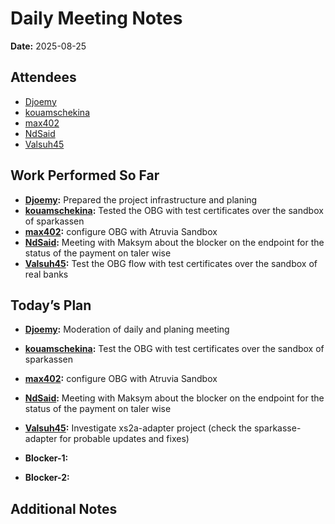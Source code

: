 # Daily Meeting Notes

**Date:** 2025-08-25

## Attendees
- [Djoemy](https://github.com/Djoemy)
- [kouamschekina](https://github.com/kouamschekina)
- [max402](https://github.com/max402)
- [NdSaid](https://github.com/NdSaid)
- [Valsuh45](https://github.com/Valsuh45)

## Work Performed So Far
- **[Djoemy](https://github.com/Djoemy):** Prepared the project infrastructure and planing
- **[kouamschekina](https://github.com/kouamschekina):** Tested the OBG with test certificates over the sandbox of sparkassen
- **[max402](https://github.com/max402):** configure OBG with Atruvia Sandbox
- **[NdSaid](https://github.com/NdSaid):** Meeting with Maksym about the blocker on the endpoint for the status of the payment on taler wise   
- **[Valsuh45](https://github.com/Valsuh45):** Test the OBG flow with test certificates over the sandbox of real banks

## Today’s Plan
- **[Djoemy](https://github.com/Djoemy):** Moderation of daily and planing meeting
- **[kouamschekina](https://github.com/kouamschekina):** Test the OBG with test certificates over the sandbox of sparkassen
- **[max402](https://github.com/max402):** configure OBG with Atruvia Sandbox
- **[NdSaid](https://github.com/NdSaid):** Meeting with Maksym about the blocker on the endpoint for the status of the payment on taler wise
- **[Valsuh45](https://github.com/Valsuh45):** Investigate xs2a-adapter project (check the sparkasse-adapter for probable updates and fixes)

- **Blocker-1:** 

- **Blocker-2:** 

## Additional Notes
